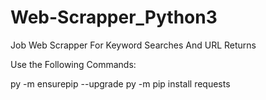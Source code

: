 # Web-Scrapper_Python3
Job Web Scrapper For Keyword Searches And URL Returns

Use the Following Commands: 

  py -m ensurepip --upgrade
  py -m pip install requests


